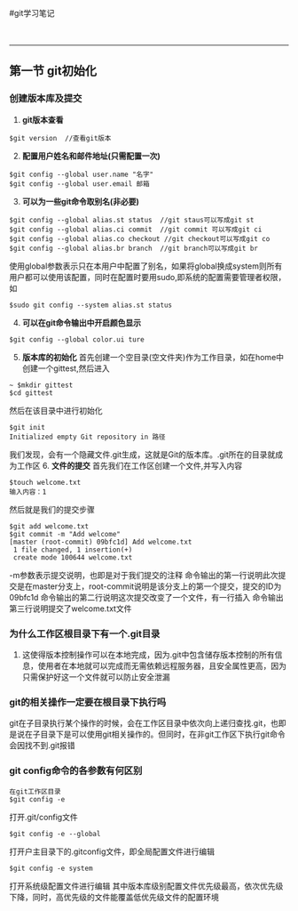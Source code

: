 #git学习笔记
<br>
<br>
<br>

***
## 第一节  git初始化
### 创建版本库及提交
1. **git版本查看**
```
$git version  //查看git版本
```
2. **配置用户姓名和邮件地址(只需配置一次)**
```
$git config --global user.name "名字"
$git config --global user.email 邮箱
```
3. **可以为一些git命令取别名(非必要)**
```
$git config --global alias.st status  //git staus可以写成git st
$git config --global alias.ci commit  //git commit 可以写成git ci
$git config --global alias.co checkout //git checkout可以写成git co
$git config --global alias.br branch  //git branch可以写成git br
```
使用global参数表示只在本用户中配置了别名，如果将global换成system则所有用户都可以使用该配置，同时在配置时要用sudo,即系统的配置需要管理者权限，如
```
$sudo git config --system alias.st status
```
4. **可以在git命令输出中开启颜色显示**
```
$git config --global color.ui ture
```
5. **版本库的初始化**
首先创建一个空目录(空文件夹)作为工作目录，如在home中创建一个gittest,然后进入
```
~ $mkdir gittest
$cd gittest
```
然后在该目录中进行初始化
```
$git init
Initialized empty Git repository in 路径
```
我们发现，会有一个隐藏文件.git生成，这就是Git的版本库。.git所在的目录就成为工作区
6. **文件的提交**
首先我们在工作区创建一个文件,并写入内容
```
$touch welcome.txt
输入内容：1
```
然后就是我们的提交步骤
```
$git add welcome.txt
$git commit -m "Add welcome"
[master (root-commit) 09bfc1d] Add welcome.txt
 1 file changed, 1 insertion(+)
 create mode 100644 welcome.txt
```
-m参数表示提交说明，也即是对于我们提交的注释
命令输出的第一行说明此次提交是在master分支上，root-commit说明是该分支上的第一个提交，提交的ID为09bfc1d
命令输出的第二行说明这次提交改变了一个文件，有一行插入
命令输出第三行说明提交了welcome.txt文件
<br>

### 为什么工作区根目录下有一个.git目录
1. 这使得版本控制操作可以在本地完成，因为.git中包含储存版本控制的所有信息，使用者在本地就可以完成而无需依赖远程服务器，且安全属性更高，因为只需保护好这一个文件就可以防止安全泄漏
### git的相关操作一定要在根目录下执行吗
git在子目录执行某个操作的时候，会在工作区目录中依次向上递归查找.git，也即是说在子目录下是可以使用git相关操作的。但同时，在非git工作区下执行git命令会因找不到.git报错
### git config命令的各参数有何区别
```
在git工作区目录
$git config -e
```
打开.git/config文件
```
$git config -e --global
```
打开户主目录下的.gitconfig文件，即全局配置文件进行编辑
```
$git config -e system
```
打开系统级配置文件进行编辑
其中版本库级别配置文件优先级最高，依次优先级下降，同时，高优先级的文件能覆盖低优先级文件的配置环境